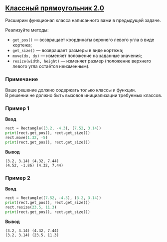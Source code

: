 ## [Классный прямоугольник 2.0](../../../solutions/5.1/51_f.py)

Расширим функционал класса написанного вами в предыдущей задаче.

Реализуйте методы:

- `get_pos()` — возвращает координаты верхнего левого угла в виде кортежа;
- `get_size()` — возвращает размеры в виде кортежа;
- `move(dx, dy)` — изменяет положение на заданные значения;
- `resize(width, height)` — изменяет размер (положение верхнего левого угла остаётся неизменным).

### Примечание

Ваше решение должно содержать только классы и функции.\
В решении не должно быть вызовов инициализации требуемых классов.

### Пример 1

__Ввод__
```python
rect = Rectangle((3.2, -4.3), (7.52, 3.14))
print(rect.get_pos(), rect.get_size())
rect.move(1.32, -5)
print(rect.get_pos(), rect.get_size())
```

__Вывод__
```plaintext
(3.2, 3.14) (4.32, 7.44)
(4.52, -1.86) (4.32, 7.44)
```

### Пример 2

__Ввод__
```python
rect = Rectangle((7.52, -4.3), (3.2, 3.14))
print(rect.get_pos(), rect.get_size())
rect.resize(23.5, 11.3)
print(rect.get_pos(), rect.get_size())
```

__Вывод__
```plaintext
(3.2, 3.14) (4.32, 7.44)
(3.2, 3.14) (23.5, 11.3)
```